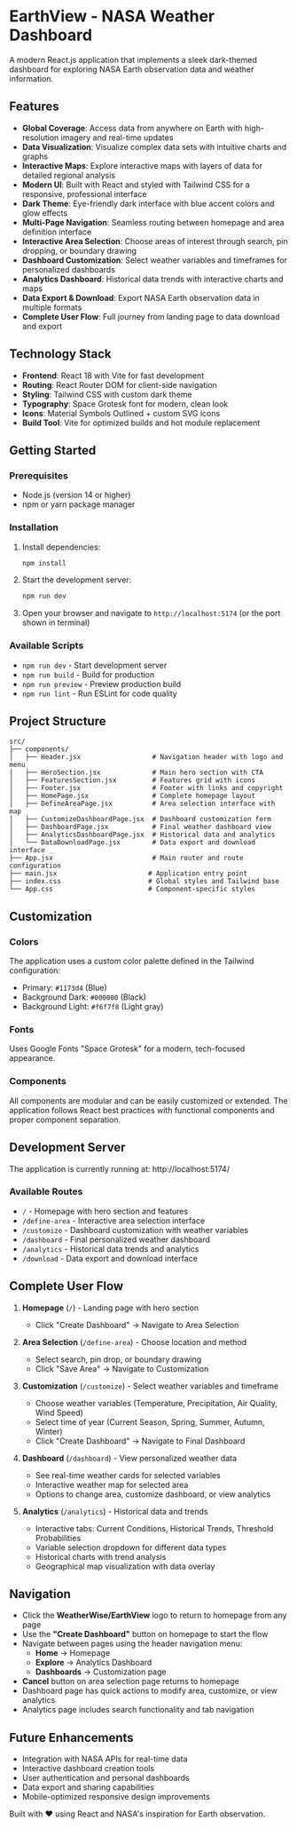 # EarthView - NASA Weather Dashboard

A modern React.js application that implements a sleek dark-themed dashboard for exploring NASA Earth observation data and weather information.

## Features

- **Global Coverage**: Access data from anywhere on Earth with high-resolution imagery and real-time updates
- **Data Visualization**: Visualize complex data sets with intuitive charts and graphs
- **Interactive Maps**: Explore interactive maps with layers of data for detailed regional analysis
- **Modern UI**: Built with React and styled with Tailwind CSS for a responsive, professional interface
- **Dark Theme**: Eye-friendly dark interface with blue accent colors and glow effects
- **Multi-Page Navigation**: Seamless routing between homepage and area definition interface
- **Interactive Area Selection**: Choose areas of interest through search, pin dropping, or boundary drawing
- **Dashboard Customization**: Select weather variables and timeframes for personalized dashboards
- **Analytics Dashboard**: Historical data trends with interactive charts and maps
- **Data Export & Download**: Export NASA Earth observation data in multiple formats
- **Complete User Flow**: Full journey from landing page to data download and export

## Technology Stack

- **Frontend**: React 18 with Vite for fast development
- **Routing**: React Router DOM for client-side navigation
- **Styling**: Tailwind CSS with custom dark theme
- **Typography**: Space Grotesk font for modern, clean look
- **Icons**: Material Symbols Outlined + custom SVG icons
- **Build Tool**: Vite for optimized builds and hot module replacement

## Getting Started

### Prerequisites

- Node.js (version 14 or higher)
- npm or yarn package manager

### Installation

1. Install dependencies:
   ```bash
   npm install
   ```

2. Start the development server:
   ```bash
   npm run dev
   ```

3. Open your browser and navigate to `http://localhost:5174` (or the port shown in terminal)

### Available Scripts

- `npm run dev` - Start development server
- `npm run build` - Build for production
- `npm run preview` - Preview production build
- `npm run lint` - Run ESLint for code quality

## Project Structure

```
src/
├── components/
│   ├── Header.jsx                  # Navigation header with logo and menu
│   ├── HeroSection.jsx             # Main hero section with CTA
│   ├── FeaturesSection.jsx         # Features grid with icons
│   ├── Footer.jsx                  # Footer with links and copyright
│   ├── HomePage.jsx                # Complete homepage layout
│   ├── DefineAreaPage.jsx          # Area selection interface with map
│   ├── CustomizeDashboardPage.jsx  # Dashboard customization form
│   ├── DashboardPage.jsx           # Final weather dashboard view
│   ├── AnalyticsDashboardPage.jsx  # Historical data and analytics
│   └── DataDownloadPage.jsx        # Data export and download interface
├── App.jsx                         # Main router and route configuration
├── main.jsx                       # Application entry point
├── index.css                      # Global styles and Tailwind base
└── App.css                        # Component-specific styles
```

## Customization

### Colors
The application uses a custom color palette defined in the Tailwind configuration:
- Primary: `#1173d4` (Blue)
- Background Dark: `#000000` (Black)
- Background Light: `#f6f7f8` (Light gray)

### Fonts
Uses Google Fonts "Space Grotesk" for a modern, tech-focused appearance.

### Components
All components are modular and can be easily customized or extended. The application follows React best practices with functional components and proper component separation.

## Development Server

The application is currently running at: http://localhost:5174/

### Available Routes

- `/` - Homepage with hero section and features
- `/define-area` - Interactive area selection interface
- `/customize` - Dashboard customization with weather variables
- `/dashboard` - Final personalized weather dashboard
- `/analytics` - Historical data trends and analytics
- `/download` - Data export and download interface

## Complete User Flow

1. **Homepage** (`/`) - Landing page with hero section
   - Click "Create Dashboard" → Navigate to Area Selection

2. **Area Selection** (`/define-area`) - Choose location and method
   - Select search, pin drop, or boundary drawing
   - Click "Save Area" → Navigate to Customization

3. **Customization** (`/customize`) - Select weather variables and timeframe
   - Choose weather variables (Temperature, Precipitation, Air Quality, Wind Speed)
   - Select time of year (Current Season, Spring, Summer, Autumn, Winter)
   - Click "Create Dashboard" → Navigate to Final Dashboard

4. **Dashboard** (`/dashboard`) - View personalized weather data
   - See real-time weather cards for selected variables
   - Interactive weather map for selected area
   - Options to change area, customize dashboard, or view analytics

5. **Analytics** (`/analytics`) - Historical data and trends
   - Interactive tabs: Current Conditions, Historical Trends, Threshold Probabilities
   - Variable selection dropdown for different data types
   - Historical charts with trend analysis
   - Geographical map visualization with data overlay

## Navigation

- Click the **WeatherWise/EarthView** logo to return to homepage from any page
- Use the **"Create Dashboard"** button on homepage to start the flow
- Navigate between pages using the header navigation menu:
  - **Home** → Homepage
  - **Explore** → Analytics Dashboard
  - **Dashboards** → Customization page
- **Cancel** button on area selection page returns to homepage
- Dashboard page has quick actions to modify area, customize, or view analytics
- Analytics page includes search functionality and tab navigation

## Future Enhancements

- Integration with NASA APIs for real-time data
- Interactive dashboard creation tools
- User authentication and personal dashboards
- Data export and sharing capabilities
- Mobile-optimized responsive design improvements

Built with ❤️ using React and NASA's inspiration for Earth observation.
